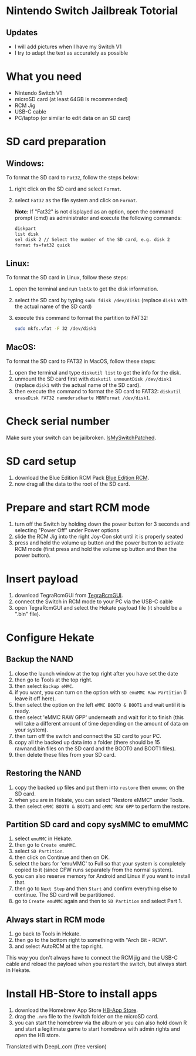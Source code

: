 # Nintendo Switch Jailbreak Totorial

## Updates
- I will add pictures when I have my Switch V1
- I try to adapt the text as accurately as possible

# What you need

- Nintendo Switch V1
- microSD card (at least 64GB is recommended)
- RCM Jig
- USB-C cable
- PC/laptop (or similar to edit data on an SD card)

# SD card preparation

## Windows:

To format the SD card to `Fat32`, follow the steps below:

1. right click on the SD card and select `Format`.
2. select `Fat32` as the file system and click on `Format`. 
   
   **Note:** If "Fat32" is not displayed as an option, open the command prompt (cmd) as administrator and execute the following commands:

   ```sh
   diskpart
   list disk
   sel disk 2 // Select the number of the SD card, e.g. disk 2
   format fs=fat32 quick


## Linux:

To format the SD card in Linux, follow these steps:

1. open the terminal and run `lsblk` to get the disk information.
2. select the SD card by typing `sudo fdisk /dev/disk1` (replace `disk1` with the actual name of the SD card)
3. execute this command to format the partition to FAT32:

   ```bash
   sudo mkfs.vfat -F 32 /dev/disk1

## MacOS:

To format the SD card to FAT32 in MacOS, follow these steps:

1. open the terminal and type `diskutil list` to get the info for the disk.
2. unmount the SD card first with `diskutil unmountDisk /dev/disk1` (replace `disk1` with the actual name of the SD card).
3. then execute the command to format the SD card to FAT32: `diskutil eraseDisk FAT32 namedersdkarte MBRFormat /dev/disk1`.


# Check serial number

Make sure your switch can be jailbroken. [IsMySwitchPatched](https://ismyswitchpatched.com/).

# SD card setup

1. download the Blue Edition RCM Pack [Blue Edition RCM](https://github.com/glitched-nx/Blue_Edition_2__RCM_V1/releases).
2. now drag all the data to the root of the SD card.

# Prepare and start RCM mode

   1. turn off the Switch by holding down the power button for 3 seconds and selecting "Power Off" under Power options
   2. slide the RCM Jig into the right Joy-Con slot until it is properly seated
   3. press and hold the volume up button and the power button to activate RCM mode (first press and hold the volume up button and then the power button).

# Insert payload

   1. download TegraRcmGUI from [TegraRcmGUI](https://github.com/eliboa/TegraRcmGUI/releases).
   2. connect the Switch in RCM mode to your PC via the USB-C cable
   3. open TegraRcmGUI and select the Hekate payload file (it should be a ".bin" file).

# Configure Hekate

## Backup the NAND

1. close the launch window at the top right after you have set the date
2. then go to Tools at the top right.
3. then select `Backup eMMC`.
4. if you want, you can turn on the option with `SD emuMMC Raw Partition` (I leave it off here).
5. then select the option on the left `eMMC BOOT0 & BOOT1` and wait until it is ready.
6. then select 'eMMC RAW GPP' underneath and wait for it to finish (this will take a different amount of time depending on the amount of data on your system).
7. then turn off the switch and connect the SD card to your PC.
8. copy all the backed up data into a folder (there should be 15 rawnand.bin files on the SD card and the BOOT0 and BOOT1 files).
9. then delete these files from your SD card.

## Restoring the NAND

1. copy the backed up files and put them into `restore` then `emummc` on the SD card.
2. when you are in Hekate, you can select "Restore eMMC" under Tools.
3. then select `eMMC BOOT0 & BOOT1` and `eMMC RAW GPP` to perform the restore.

## Partition SD card and copy sysMMC to emuMMC

1. select `emuMMC` in Hekate.
2. then go to `Create emuMMC`.
3. select `SD Partition`.
4. then click on Continue and then on OK.
5. select the bars for 'emuMMC' to Full so that your system is completely copied to it (since CFW runs separately from the normal system).
6. you can also reserve memory for Android and Linux if you want to install that.
7. then go to `Next Step` and then `Start` and confirm everything else to continue. The SD card will be partitioned.
8. go to `Create emuMMC` again and then to `SD Partition` and select Part 1.

## Always start in RCM mode

1. go back to Tools in Hekate.
2. then go to the bottom right to something with "Arch Bit - RCM".
3. and select AutoRCM at the top right.

This way you don't always have to connect the RCM jig and the USB-C cable and reload the payload when you restart the switch, but always start in Hekate.

# Install HB-Store to install apps

   1. download the Homebrew App Store [HB-App Store](https://github.com/fortheusers/hb-appstore/releases).
   2. drag the `.nro` file to the /switch folder on the microSD card.
   3. you can start the homebrew via the album or you can also hold down R and start a legitimate game to start homebrew with admin rights and open the HB store.

Translated with DeepL.com (free version)

